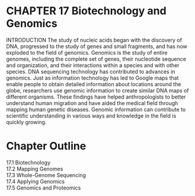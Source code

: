 # CHAPTER 17 Biotechnology and Genomics

INTRODUCTION The study of nucleic acids began with the discovery of DNA, progressed to the study of genes and small fragments, and has now exploded to the field of genomics. Genomics is the study of entire genomes, including the complete set of genes, their nucleotide sequence and organization, and their interactions within a species and with other species. DNA sequencing technology has contributed to advances in genomics. Just as information technology has led to Google maps that enable people to obtain detailed information about locations around the globe, researchers use genomic information to create similar DNA maps of different organisms. These findings have helped anthropologists to better understand human migration and have aided the medical field through mapping human genetic diseases. Genomic information can contribute to scientific understanding in various ways and knowledge in the field is quickly growing.

# Chapter Outline

17.1 Biotechnology   
17.2 Mapping Genomes   
17.3 Whole-Genome Sequencing   
17.4 Applying Genomics   
17.5 Genomics and Proteomics
